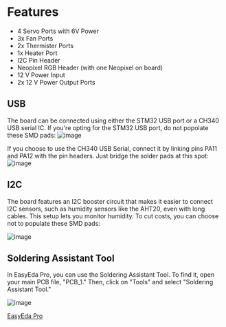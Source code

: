 # Features

- 4 Servo Ports with 6V Power
- 3x Fan Ports
- 2x Thermister Ports
- 1x Heater Port
- I2C Pin Header
- Neopixel RGB Header (with one Neopixel on board)
- 12 V Power Input
- 2x 12 V Power Output Ports

## USB
The board can be connected using either the STM32 USB port or a CH340 USB serial IC. If you're opting for the STM32 USB port, do not popolate these SMD pads:
![image](https://github.com/user-attachments/assets/38513605-c38f-48f0-9bbe-68923505209e)

If you choose to use the CH340 USB Serial, connect it by linking pins PA11 and PA12 with the pin headers. Just bridge the solder pads at this spot:
![image](https://github.com/user-attachments/assets/35ac5567-3317-4076-a89c-7117c5c36658)

## I2C
The board features an I2C booster circuit that makes it easier to connect I2C sensors, such as humidity sensors like the AHT20, even with long cables. This setup lets you monitor humidity. To cut costs, you can choose not to populate these SMD pads:

![image](https://github.com/user-attachments/assets/1506159f-0504-4d30-831f-f1ef7b11003c)

## Soldering Assistant Tool
In EasyEda Pro, you can use the Soldering Assistant Tool. To find it, open your main PCB file, "PCB_1." Then, click on "Tools" and select "Soldering Assistant Tool."

![image](https://github.com/user-attachments/assets/db1e9562-be85-4fbc-bc90-c9f83cec9a41)


[EasyEda Pro](https://pro.easyeda.com/editor#id=5c5aed2dd44f48b9a0c28280d7f15482)
